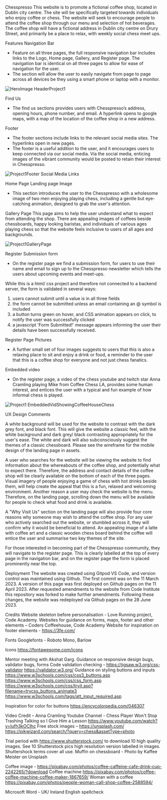 Chesspresso
This website is to promote a fictional coffee shop, located in Dublin city centre.
The site will be specifically targeted towards individuals who enjoy coffee or chess. The website will seek to encourage people to attend the coffee shop through our menu and selection of hot beverages. The coffee shop will have a fictional address in Dublin city centre on Drury Street, and primarily be a place to relax, with weekly social chess meet ups.

Features
Navigation Bar
-	Feature on all three pages, the full responsive navigation bar includes links to the Logo, Home page, Gallery, and Register page. The navigation bar is identical on all three pages to allow for ease of navigation for the user.
-	The section will allow the user to easily navigate from page to page across all devices be they using a smart phone or laptop with a monitor.

![HeroImage HeaderProject1](https://github.com/StephenPhilipOFlynn/project1/assets/124165807/063aef1e-b50d-4e24-b2be-2fed00bae434)


Find Us
-	The find us sections provides users with Chesspresso’s address, opening hours, phone number, and email. A hyperlink opens to google maps, with a map of the location of the coffee shop in a new address.

Footer
-	The footer sections include links to the relevant social media sites. The hyperlinks open in new pages.
-	The footer is a useful addition to the user, and it encourages users to keep connected via our social media. Via the social media, enticing images of the vibrant community would be posted to retain their interest in Chesspresso.

![Project1Footer Social Media Links](https://github.com/StephenPhilipOFlynn/project1/assets/124165807/b9b79eab-f89e-49d2-96e1-53c7cd9762f8)

Home Page
Landing page Image
-	This section introduces the user to the Chesspresso with a wholesome image of two men enjoying playing chess, including a gentle but eye-catching animation, designed to grab the user's attention.

Gallery Page
This page aims to help the user understand what to expect from attending the shop. There are appealing images of coffees beside chessboards, happy looking baristas, and individuals of various ages playing chess so that the website feels inclusive to users of all ages and backgrounds. 

![Project1GalleryPage](https://github.com/StephenPhilipOFlynn/project1/assets/124165807/3834900c-4f93-4ea3-a33e-04a496db4d27)

Register
Submission form
-	On the register page we find a submission form, for users to use their name and email to sign up to the Chesspresso newsletter which tells the users about upcoming events and meet-ups.

While this is a html/ css project and therefore not connected to a backend server, the form is validated in several ways:
1. users cannot submit until a value is in all three fields
2. the form cannot be submitted unless an email containing an @ symbol is included
3. a button turns green on hover, and CSS animation appears on click, to notify the user was successfully clicked
4. a javascript 'Form Submitted!' message appears informing the user their details have been successfully received.

Register Page Pictures
-	A further small set of four images suggests to users that this is also a relaxing place to sit and enjoy a drink or food, a reminder to the user that this is a coffee shop for everyone and not just chess fanatics.

Embedded video
-	On the register page, a video of the chess youtube and twitch star Anna Cramling playing Mike from Coffee Chess LA, provides some human interest, and entices the user with a typical and fun example of how informal chess is played.

![Project1 EmbeddedVidShowingCoffeeHouseChess](https://github.com/StephenPhilipOFlynn/project1/assets/124165807/0bba6a0b-58ec-446c-9e58-590fdfbb5580)

UX Design Comments

A white background will be used for the website to contrast with the dark grey font, and black font. This will give the website a classic feel, with the white background and dark grey/ black contrasting appropriately for the user's ease. The white and dark will also subconsciously suggest the themes of a classic chessboard.
Please see the wireframe for the mobile design of the landing page in assets.

A user who searches for the website will be viewing the website to find information about the whereabouts of the coffee shop, and potentially what to expect there. Therefore, the address and contact details of the coffee shop will be clearly available on the bottom of each of the three pages. Visual imagery of people enjoying a game of chess with hot drinks beside them, will help create the appeal that this is a fun, relaxed and welcoming environment. Another reason a user may check the website is the menu. Therefore, on the landing page, scrolling down the menu will be available for people to check what food and drink is available. 

A "Why Visit Us" section on the landing page will also provide four core reasons why someone may wish to attend the coffee shop. For any user who actively searched out the website, or stumbled across it, they will confirm why it would be beneficial to attend. An appealing image of a latte with coffee art and a classic wooden chess board behind the coffee will entice the user and summarise two key themes of the site.

For those interested in becoming part of the Chesspresso commumity, they will navigate to the register page. This is clearly labelled at the top of every page in the navigation bar, and on the register page the form is placed prominently near the top. 

Deployment
The website was created using Gitpod VS Code, and version control was maintained using Github. The first commit was on the 11 March 2023. A version of this page was first deployed on Github pages on the 11 April 2023. After requested amendments to the website from Code Institute this repository was forked to make further amendments. Following these changes, the website was redeployed via Github pages on the 28 June 2023.


Credits
Website skeleton before personalisation - Love Running project, Code Academy.
Websites for guidance on forms, maps, footer and other elements – Coders Coffeehouse, Code Academy
Website for inspiration on footer elements - https://3fe.com/

Fonts
Googlefonts - Roboto Mono, Barlow

Icons
https://fontawesome.com/icons

Mentor meeting with Akshat Garg. Guidance on responsive design bugs, validator bugs, forms
Code validation checking -
https://jigsaw.w3.org/css-validator
https://validator.w3.org/
Guidance on styling buttons and inputs
https://www.w3schools.com/css/css3_buttons.asp
https://www.w3schools.com/css/css_form.asp
https://www.w3schools.com/css/tryit.asp?filename=trycss_buttons_animate3
https://www.w3schools.com/tags/att_input_required.asp

Inspiration for color for buttons
https://encycolorpedia.com/046307

Video Credit – Anna Cramling Youtube Channel - Chess Player Won't Stop Trashing Talking so I Give Him a Lesson 
https://www.youtube.com/watch?v=lufh3kOClhc
Free stock images – 
https://unsplash.com/
https://pikwizard.com/search/?query=chess&assetType=photo


Trial period with 
https://www.shutterstock.com/
to download 10 high quality images. See 10 Shutterstock pics high resolution version labelled in images. Shuttershock terms cover all use.
Muffin on chessboard - 
Photo by Kaffee Meister on Unsplash

Coffee image -
https://pixabay.com/photos/coffee-caffeine-cafe-drink-cup-2242265/?download
Coffee machine
https://pixabay.com/photos/coffee-coffee-machine-coffee-maker-1867659/
Woman with a coffee
https://pixabay.com/photos/people-woman-call-shop-coffee-2588594/

Microsoft Word - UK/ Ireland English spellcheck